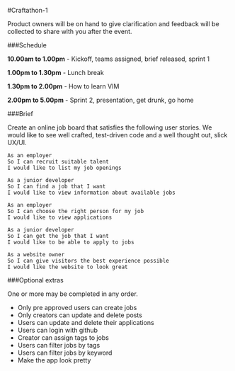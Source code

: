 #Craftathon-1

Product owners will be on hand to give clarification and feedback will be collected to share with you after the event.

###Schedule

**10.00am to 1.00pm** - Kickoff, teams assigned, brief released, sprint 1

**1.00pm to 1.30pm** - Lunch break

**1.30pm to 2.00pm** - How to learn VIM

**2.00pm to 5.00pm** - Sprint 2, presentation, get drunk, go home

###Brief

Create an online job board that satisfies the following user stories.  We would like to see well crafted, test-driven code and a well thought out, slick UX/UI.

```
As an employer
So I can recruit suitable talent
I would like to list my job openings

As a junior developer
So I can find a job that I want
I would like to view information about available jobs

As an employer
So I can choose the right person for my job
I would like to view applications

As a junior developer
So I can get the job that I want
I would like to be able to apply to jobs

As a website owner
So I can give visitors the best experience possible
I would like the website to look great
```

###Optional extras

One or more may be completed in any order.

- Only pre approved users can create jobs
- Only creators can update and delete posts
- Users can update and delete their applications
- Users can login with github
- Creator can assign tags to jobs
- Users can filter jobs by tags
- Users can filter jobs by keyword
- Make the app look pretty
